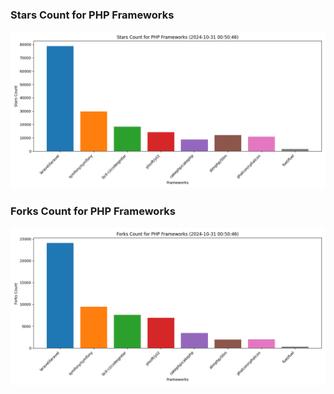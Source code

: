 ### Stars Count for PHP Frameworks

![Stars Chart](./archive/charts/20241031005046_stars_count.png)

### Forks Count for PHP Frameworks

![Forks Chart](./archive/charts/20241031005046_forks_count.png)

